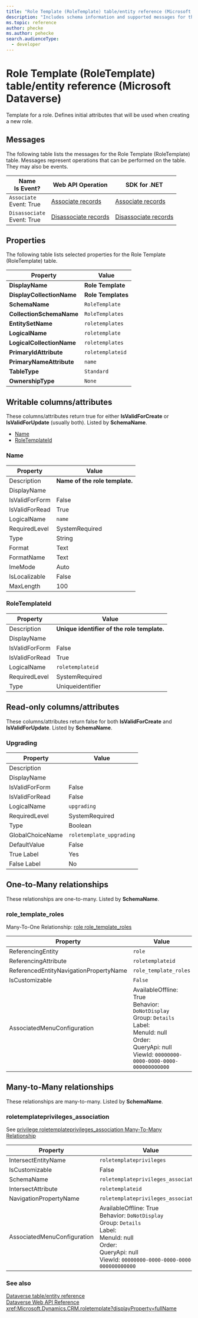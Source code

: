 ```yaml
---
title: "Role Template (RoleTemplate) table/entity reference (Microsoft Dataverse)"
description: "Includes schema information and supported messages for the Role Template (RoleTemplate) table/entity with Microsoft Dataverse."
ms.topic: reference
author: phecke
ms.author: pehecke
search.audienceType: 
  - developer
---
```


# Role Template (RoleTemplate) table/entity reference (Microsoft Dataverse)

Template for a role. Defines initial attributes that will be used when creating a new role.

## Messages

The following table lists the messages for the Role Template (RoleTemplate) table.
Messages represent operations that can be performed on the table. They may also be events.

| Name <br />Is Event? |Web API Operation |SDK for .NET |
| ---- | ----- |----- |
| `Associate`<br />Event: True |[Associate records](/power-apps/developer/data-platform/webapi/associate-disassociate-entities-using-web-api) |[Associate records](/power-apps/developer/data-platform/org-service/entity-operations-associate-disassociate#use-the-associate-method-or-associaterequest)|
| `Disassociate`<br />Event: True |[Disassociate records](/power-apps/developer/data-platform/webapi/associate-disassociate-entities-using-web-api) |[Disassociate records](/power-apps/developer/data-platform/org-service/entity-operations-associate-disassociate#use-the-disassociate-method-or-disassociaterequest)|

## Properties

The following table lists selected properties for the Role Template (RoleTemplate) table.

|Property|Value|
| --- | --- |
| **DisplayName** | **Role Template** |
| **DisplayCollectionName** | **Role Templates** |
| **SchemaName** | `RoleTemplate` |
| **CollectionSchemaName** | `RoleTemplates` |
| **EntitySetName** | `roletemplates`|
| **LogicalName** | `roletemplate` |
| **LogicalCollectionName** | `roletemplates` |
| **PrimaryIdAttribute** | `roletemplateid` |
| **PrimaryNameAttribute** |`name` |
| **TableType** | `Standard` |
| **OwnershipType** | `None` |

## Writable columns/attributes

These columns/attributes return true for either **IsValidForCreate** or **IsValidForUpdate** (usually both). Listed by **SchemaName**.

- [Name](#BKMK_Name)
- [RoleTemplateId](#BKMK_RoleTemplateId)

### <a name="BKMK_Name"></a> Name

|Property|Value|
|---|---|
|Description|**Name of the role template.**|
|DisplayName||
|IsValidForForm|False|
|IsValidForRead|True|
|LogicalName|`name`|
|RequiredLevel|SystemRequired|
|Type|String|
|Format|Text|
|FormatName|Text|
|ImeMode|Auto|
|IsLocalizable|False|
|MaxLength|100|

### <a name="BKMK_RoleTemplateId"></a> RoleTemplateId

|Property|Value|
|---|---|
|Description|**Unique identifier of the role template.**|
|DisplayName||
|IsValidForForm|False|
|IsValidForRead|True|
|LogicalName|`roletemplateid`|
|RequiredLevel|SystemRequired|
|Type|Uniqueidentifier|


## Read-only columns/attributes

These columns/attributes return false for both **IsValidForCreate** and **IsValidForUpdate**. Listed by **SchemaName**.

### <a name="BKMK_Upgrading"></a> Upgrading

|Property|Value|
|---|---|
|Description||
|DisplayName||
|IsValidForForm|False|
|IsValidForRead|False|
|LogicalName|`upgrading`|
|RequiredLevel|SystemRequired|
|Type|Boolean|
|GlobalChoiceName|`roletemplate_upgrading`|
|DefaultValue|False|
|True Label|Yes|
|False Label|No|

## One-to-Many relationships

These relationships are one-to-many. Listed by **SchemaName**.

### <a name="BKMK_role_template_roles"></a> role_template_roles

Many-To-One Relationship: [role role_template_roles](role.md#BKMK_role_template_roles)

|Property|Value|
|---|---|
|ReferencingEntity|`role`|
|ReferencingAttribute|`roletemplateid`|
|ReferencedEntityNavigationPropertyName|`role_template_roles`|
|IsCustomizable|`False`|
|AssociatedMenuConfiguration|AvailableOffline: True<br />Behavior: `DoNotDisplay`<br />Group: `Details`<br />Label: <br />MenuId: null<br />Order: <br />QueryApi: null<br />ViewId: `00000000-0000-0000-0000-000000000000`|


## Many-to-Many relationships

These relationships are many-to-many. Listed by **SchemaName**.

### <a name="BKMK_roletemplateprivileges_association"></a> roletemplateprivileges_association

See [privilege roletemplateprivileges_association Many-To-Many Relationship](privilege.md#BKMK_roletemplateprivileges_association)

|Property|Value|
|---|---|
|IntersectEntityName|`roletemplateprivileges`|
|IsCustomizable|False|
|SchemaName|`roletemplateprivileges_association`|
|IntersectAttribute|`roletemplateid`|
|NavigationPropertyName|`roletemplateprivileges_association`|
|AssociatedMenuConfiguration|AvailableOffline: True<br />Behavior: `DoNotDisplay`<br />Group: `Details`<br />Label: <br />MenuId: null<br />Order: <br />QueryApi: null<br />ViewId: `00000000-0000-0000-0000-000000000000`|



### See also

[Dataverse table/entity reference](/power-apps/developer/data-platform/reference/about-entity-reference)  
[Dataverse Web API Reference](/power-apps/developer/data-platform/webapi/reference/about)   
<xref:Microsoft.Dynamics.CRM.roletemplate?displayProperty=fullName>
